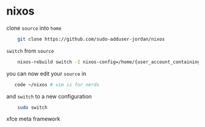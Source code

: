 # nixos 

clone `source` into `home`

```sh
    git clone https://github.com/sudo-adduser-jordan/nixos
```
`switch` from `source`

```sh
    nixos-rebuild switch -I nixos-config=/home/{user_account_containing source}/nixos/configuration.nix
```

you can now edit your `source` in 

```sh
   code ~/nixos # vim is for nerds
```

and `switch` to a new configuration

```sh
    sudo switch
```

xfce meta framework
